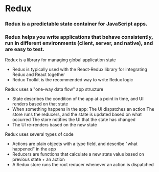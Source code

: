 # Redux

### Redux is a predictable state container for JavaScript apps.


### Redux helps you write applications that behave consistently, run in different environments (client, server, and native), and are easy to test.


Redux is a library for managing global application state

* Redux is typically used with the React-Redux library for integrating Redux and React together
* Redux Toolkit is the recommended way to write Redux logic

Redux uses a "one-way data flow" app structure
* State describes the condition of the app at a point in time, and UI renders based on that state
* When something happens in the app:
The UI dispatches an action
The store runs the reducers, and the state is updated based on what occurred
The store notifies the UI that the state has changed
* The UI re-renders based on the new state

Redux uses several types of code
* Actions are plain objects with a type field, and describe "what happened" in the app
* Reducers are functions that calculate a new state value based on previous state + an action
* A Redux store runs the root reducer whenever an action is dispatched